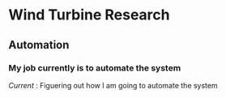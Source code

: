 # Wind Turbine Research

## Automation

### My job currently is to automate the system

*Current* : Figuering out how I am going to automate the system